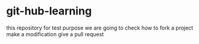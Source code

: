 # git-hub-learning
this repository for test purpose
we are going to check how to fork a project 
make a modification 
give a pull request
